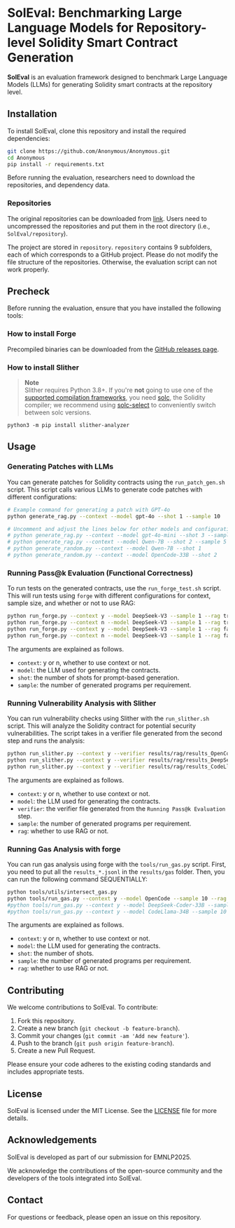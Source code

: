 # SolEval: Benchmarking Large Language Models for Repository-level Solidity Smart Contract Generation

**SolEval** is an evaluation framework designed to benchmark Large Language Models (LLMs) for generating Solidity smart contracts at the repository level.

[//]: # (## Features)

[//]: # ()
[//]: # (- **Automated Smart Contract Generation**)

[//]: # (- **Repository-Level Evaluation**)

[//]: # (- **Security Vulnerability Detection**)

[//]: # (- **Test Execution**)

## Installation

To install SolEval, clone this repository and install the required dependencies:

```bash
git clone https://github.com/Anonymous/Anonymous.git
cd Anonymous
pip install -r requirements.txt
```

Before running the evaluation, researchers need to download the repositories, and dependency data.

### Repositories

The original repositories can be downloaded from [link](https://anonymous.4open.science/r/SolEval-1C06/repository.zip). Users need to uncompressed the repositories and put them in the root directory (i.e., `SolEval/repository`).

The project are stored in `repository`. `repository` contains 9 subfolders, each of which corresponds to a GitHub project. Please do not modify the file structure of the repositories. Otherwise, the evaluation script can not work properly.


## Precheck

Before running the evaluation, ensure that you have installed the following tools:

### How to install Forge
Precompiled binaries can be downloaded from the [GitHub releases page](https://github.com/foundry-rs/foundry/releases). 


### How to install Slither
> **Note** <br />
> Slither requires Python 3.8+.
If you're **not** going to use one of the [supported compilation frameworks](https://github.com/crytic/crytic-compile), you need [solc](https://github.com/ethereum/solidity/), the Solidity compiler; we recommend using [solc-select](https://github.com/crytic/solc-select) to conveniently switch between solc versions.

```console
python3 -m pip install slither-analyzer
```

## Usage

### Generating Patches with LLMs

You can generate patches for Solidity contracts using the `run_patch_gen.sh` script. This script calls various LLMs to generate code patches with different configurations:

```bash
# Example command for generating a patch with GPT-4o
python generate_rag.py --context --model gpt-4o --shot 1 --sample 10

# Uncomment and adjust the lines below for other models and configurations
# python generate_rag.py --context --model gpt-4o-mini --shot 3 --sample 10
# python generate_rag.py --context --model Qwen-7B --shot 2 --sample 5
# python generate_random.py --context --model Qwen-7B --shot 1
# python generate_random.py --context --model OpenCode-33B --shot 2
```

### Running Pass@k Evaluation (Functional Correctness)

To run tests on the generated contracts, use the `run_forge_test.sh` script. This will run tests using `forge` with different configurations for context, sample size, and whether or not to use RAG:

```bash
python run_forge.py --context y --model DeepSeek-V3 --sample 1 --rag true --shot 1
python run_forge.py --context n --model DeepSeek-V3 --sample 1 --rag true --shot 1
python run_forge.py --context y --model DeepSeek-V3 --sample 1 --rag false --shot 1
python run_forge.py --context n --model DeepSeek-V3 --sample 1 --rag false --shot 1
```

The arguments are explained as follows.
- `context`: y or n, whether to use context or not.
- `model`: the LLM used for generating the contracts.
- `shot`: the number of shots for prompt-based generation.
- `sample`: the number of generated programs per requirement.

### Running Vulnerability Analysis with Slither

You can run vulnerability checks using Slither with the `run_slither.sh` script. This will analyze the Solidity contract for potential security vulnerabilities. The script takes in a verifier file generated from the second step and runs the analysis:

```bash
python run_slither.py --context y --verifier results/rag/results_OpenCode_shot_1_context_True_testcase_False_20250130_033003.jsonl --model OpenCode --sample 10 --rag true
python run_slither.py --context y --verifier results/rag/results_DeepSeek-Coder-33B_shot_1_context_True_testcase_False_20250201_025654.jsonl --model DeepSeek-Coder-33B --sample 10 --rag true
python run_slither.py --context y --verifier results/rag/results_CodeLlama-34B_shot_1_context_True_testcase_False_20250201_064732.jsonl --model CodeLlama-34B --sample 10 --rag true
```

The arguments are explained as follows.
- `context`: y or n, whether to use context or not.
- `model`: the LLM used for generating the contracts.
- `verifier`: the verifier file generated from the `Running Pass@k Evaluation` step.
- `sample`: the number of generated programs per requirement.
- `rag`: whether to use RAG or not.


### Running Gas Analysis with forge

You can run gas analysis using forge with the `tools/run_gas.py` script. First, you need to put all the `results_*.jsonl` in the `results/gas` folder. Then, you can run the following command SEQUENTIALLY:

```bash
python tools/utils/intersect_gas.py
python tools/run_gas.py --context y --model OpenCode --sample 10 --rag true --shot 1
#python tools/run_gas.py --context y --model DeepSeek-Coder-33B --sample 10 --rag true --shot 1
#python tools/run_gas.py --context y --model CodeLlama-34B --sample 10 --rag true --shot 1
```

The arguments are explained as follows.
- `context`: y or n, whether to use context or not.
- `model`: the LLM used for generating the contracts.
- `shot`: the number of shots.
- `sample`: the number of generated programs per requirement.
- `rag`: whether to use RAG or not.

## Contributing

We welcome contributions to SolEval. To contribute:

1. Fork this repository.
2. Create a new branch (`git checkout -b feature-branch`).
3. Commit your changes (`git commit -am 'Add new feature'`).
4. Push to the branch (`git push origin feature-branch`).
5. Create a new Pull Request.

Please ensure your code adheres to the existing coding standards and includes appropriate tests.

## License

SolEval is licensed under the MIT License. See the [LICENSE](LICENSE) file for more details.

## Acknowledgements

SolEval is developed as part of our submission for EMNLP2025.

We acknowledge the contributions of the open-source community and the developers of the tools integrated into SolEval.

## Contact

For questions or feedback, please open an issue on this repository.
